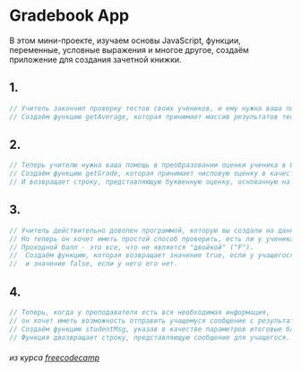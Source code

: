 # Gradebook App 
В этом мини-проекте, изучаем основы JavaScript, функции, 
переменные, условные выражения и многое другое,
создаём приложение для создания зачетной книжки.

## 1.
```javascript
// Учитель закончил проверку тестов своих учеников, и ему нужна ваша помощь,чтобы подсчитать средний балл по классу.
// Создаём функцию getAverage, которая принимает массив результатов тестов и возвращает средний балл.
```
## 2.
```javascript
// Теперь учителю нужна ваша помощь в преобразовании оценки ученика в буквенную оценку.
// Создаём функцию getGrade, которая принимает числовую оценку в качестве параметра.
// И возвращает строку, представляющую буквенную оценку, основанную на баллах.
```
## 3.
```javascript
// Учитель действительно доволен программой, которую вы создали на данный момент.
// Но теперь он хочет иметь простой способ проверить, есть ли у ученика проходной балл.
// Проходной балл - это все, что не является "двойкой" ("F").
//  Создаём функцию, которая возвращает значение true, если у учащегося есть проходной балл,
//  и значение false, если у него его нет.
```
## 4.
```javascript
// Теперь, когда у преподавателя есть вся необходимая информация,
// он хочет иметь возможность отправить учащемуся сообщение с результатами.
// Создаём функцию studentMsg, указав в качестве параметров итоговые баллы и оценку учащегося.
// Функция двозвращает строку, представляющую сообщение для учащегося.
```

###### из курса [freecodecamp](https://www.freecodecamp.org/learn/javascript-algorithms-and-data-structures-v8/)